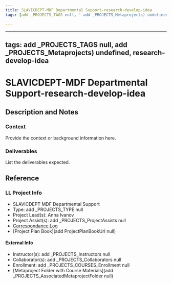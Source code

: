 ```yaml
---
title: SLAVICDEPT-MDF Departmental Support-research-develop-idea
tags: [add _PROJECTS_TAGS null, ' add _PROJECTS_Metaprojects) undefined', ' research-develop-idea']

---
```


---
tags: add _PROJECTS_TAGS null, add _PROJECTS_Metaprojects) undefined, research-develop-idea
---

# SLAVICDEPT-MDF Departmental Support-research-develop-idea

## Description and Notes

### Context
Provide the context or background information here.

### Deliverables
List the deliverables expected.


## Reference
### LL Project Info
* SLAVICDEPT MDF Departmental Support
* Type: add _PROJECTS_TYPE null
* Project Lead(s): Anna Ivanov
* Project Assist(s): add _PROJECTS_ProjectAssists null
* [Correspondance Log](https://drive.google.com/drive/folders/1pxtp_mk0lXy6MhsMJVrEJ1s7-y-YGeiS?usp=drive_link)
* [Project Plan Book](add ProjectPlanBookUrl null)

#### External Info
* Instructor(s): add _PROJECTS_Instructors null
* Collaborator(s): add _PROJECTS_Collaborators null
* Enrollment: add _PROJECTS_COURSES_Enrollment null
* [Metaproject Folder with Course Materials](add _PROJECTS_AssociatedMetaprojectFolder null)